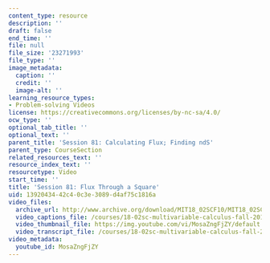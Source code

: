 ```yaml
---
content_type: resource
description: ''
draft: false
end_time: ''
file: null
file_size: '23271993'
file_type: ''
image_metadata:
  caption: ''
  credit: ''
  image-alt: ''
learning_resource_types:
- Problem-solving Videos
license: https://creativecommons.org/licenses/by-nc-sa/4.0/
ocw_type: ''
optional_tab_title: ''
optional_text: ''
parent_title: 'Session 81: Calculating Flux; Finding ndS'
parent_type: CourseSection
related_resources_text: ''
resource_index_text: ''
resourcetype: Video
start_time: ''
title: 'Session 81: Flux Through a Square'
uid: 13920434-42c4-0c3e-3089-d4af75c1816a
video_files:
  archive_url: http://www.archive.org/download/MIT18_02SCF10/MIT18_02SCF10Rec_57_300k.mp4
  video_captions_file: /courses/18-02sc-multivariable-calculus-fall-2010/d10ca0f266bd501087dc03ba2c7b2bab_MosaZngFjZY.vtt
  video_thumbnail_file: https://img.youtube.com/vi/MosaZngFjZY/default.jpg
  video_transcript_file: /courses/18-02sc-multivariable-calculus-fall-2010/6d179d2759a1375c51467f4dc498ad4c_MosaZngFjZY.pdf
video_metadata:
  youtube_id: MosaZngFjZY
---
```

